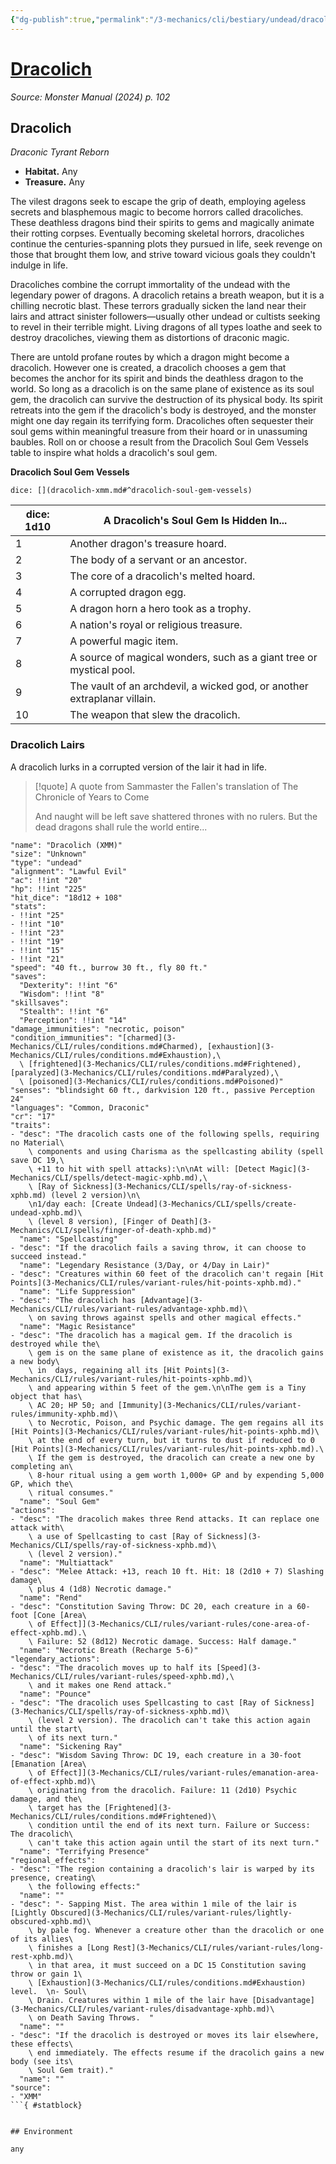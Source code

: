 ```yaml
---
{"dg-publish":true,"permalink":"/3-mechanics/cli/bestiary/undead/dracolich-xmm/","tags":["ttrpg-cli/compendium/src/5e/xmm","ttrpg-cli/monster/cr/17","ttrpg-cli/monster/environment/any","ttrpg-cli/monster/size/unknown","ttrpg-cli/monster/type/undead"],"created":"2025-02-22T12:02:28.159-05:00","updated":"2025-02-26T17:46:11.402-05:00"}
---
```


# [Dracolich](3-Mechanics/CLI/bestiary/undead/dracolich-xmm.md)
*Source: Monster Manual (2024) p. 102*  

## Dracolich

*Draconic Tyrant Reborn*

- **Habitat.** Any  
- **Treasure.** Any  

The vilest dragons seek to escape the grip of death, employing ageless secrets and blasphemous magic to become horrors called dracoliches. These deathless dragons bind their spirits to gems and magically animate their rotting corpses. Eventually becoming skeletal horrors, dracoliches continue the centuries-spanning plots they pursued in life, seek revenge on those that brought them low, and strive toward vicious goals they couldn't indulge in life.

Dracoliches combine the corrupt immortality of the undead with the legendary power of dragons. A dracolich retains a breath weapon, but it is a chilling necrotic blast. These terrors gradually sicken the land near their lairs and attract sinister followers—usually other undead or cultists seeking to revel in their terrible might. Living dragons of all types loathe and seek to destroy dracoliches, viewing them as distortions of draconic magic.

There are untold profane routes by which a dragon might become a dracolich. However one is created, a dracolich chooses a gem that becomes the anchor for its spirit and binds the deathless dragon to the world. So long as a dracolich is on the same plane of existence as its soul gem, the dracolich can survive the destruction of its physical body. Its spirit retreats into the gem if the dracolich's body is destroyed, and the monster might one day regain its terrifying form. Dracoliches often sequester their soul gems within meaningful treasure from their hoard or in unassuming baubles. Roll on or choose a result from the Dracolich Soul Gem Vessels table to inspire what holds a dracolich's soul gem.

**Dracolich Soul Gem Vessels**

`dice: [](dracolich-xmm.md#^dracolich-soul-gem-vessels)`

| dice: 1d10 | A Dracolich's Soul Gem Is Hidden In... |
|------------|----------------------------------------|
| 1 | Another dragon's treasure hoard. |
| 2 | The body of a servant or an ancestor. |
| 3 | The core of a dracolich's melted hoard. |
| 4 | A corrupted dragon egg. |
| 5 | A dragon horn a hero took as a trophy. |
| 6 | A nation's royal or religious treasure. |
| 7 | A powerful magic item. |
| 8 | A source of magical wonders, such as a giant tree or mystical pool. |
| 9 | The vault of an archdevil, a wicked god, or another extraplanar villain. |
| 10 | The weapon that slew the dracolich. |{ #dracolich-soul-gem-vessels}


### Dracolich Lairs

A dracolich lurks in a corrupted version of the lair it had in life.

> [!quote] A quote from Sammaster the Fallen's translation of The Chronicle of Years to Come  
> 
> And naught will be left save shattered thrones with no rulers. But the dead dragons shall rule the world entire...


```statblock
"name": "Dracolich (XMM)"
"size": "Unknown"
"type": "undead"
"alignment": "Lawful Evil"
"ac": !!int "20"
"hp": !!int "225"
"hit_dice": "18d12 + 108"
"stats":
- !!int "25"
- !!int "10"
- !!int "23"
- !!int "19"
- !!int "15"
- !!int "21"
"speed": "40 ft., burrow 30 ft., fly 80 ft."
"saves":
  "Dexterity": !!int "6"
  "Wisdom": !!int "8"
"skillsaves":
  "Stealth": !!int "6"
  "Perception": !!int "14"
"damage_immunities": "necrotic, poison"
"condition_immunities": "[charmed](3-Mechanics/CLI/rules/conditions.md#Charmed), [exhaustion](3-Mechanics/CLI/rules/conditions.md#Exhaustion),\
  \ [frightened](3-Mechanics/CLI/rules/conditions.md#Frightened), [paralyzed](3-Mechanics/CLI/rules/conditions.md#Paralyzed),\
  \ [poisoned](3-Mechanics/CLI/rules/conditions.md#Poisoned)"
"senses": "blindsight 60 ft., darkvision 120 ft., passive Perception 24"
"languages": "Common, Draconic"
"cr": "17"
"traits":
- "desc": "The dracolich casts one of the following spells, requiring no Material\
    \ components and using Charisma as the spellcasting ability (spell save DC 19,\
    \ +11 to hit with spell attacks):\n\nAt will: [Detect Magic](3-Mechanics/CLI/spells/detect-magic-xphb.md),\
    \ [Ray of Sickness](3-Mechanics/CLI/spells/ray-of-sickness-xphb.md) (level 2 version)\n\
    \n1/day each: [Create Undead](3-Mechanics/CLI/spells/create-undead-xphb.md)\
    \ (level 8 version), [Finger of Death](3-Mechanics/CLI/spells/finger-of-death-xphb.md)"
  "name": "Spellcasting"
- "desc": "If the dracolich fails a saving throw, it can choose to succeed instead."
  "name": "Legendary Resistance (3/Day, or 4/Day in Lair)"
- "desc": "Creatures within 60 feet of the dracolich can't regain [Hit Points](3-Mechanics/CLI/rules/variant-rules/hit-points-xphb.md)."
  "name": "Life Suppression"
- "desc": "The dracolich has [Advantage](3-Mechanics/CLI/rules/variant-rules/advantage-xphb.md)\
    \ on saving throws against spells and other magical effects."
  "name": "Magic Resistance"
- "desc": "The dracolich has a magical gem. If the dracolich is destroyed while the\
    \ gem is on the same plane of existence as it, the dracolich gains a new body\
    \ in  days, regaining all its [Hit Points](3-Mechanics/CLI/rules/variant-rules/hit-points-xphb.md)\
    \ and appearing within 5 feet of the gem.\n\nThe gem is a Tiny object that has\
    \ AC 20; HP 50; and [Immunity](3-Mechanics/CLI/rules/variant-rules/immunity-xphb.md)\
    \ to Necrotic, Poison, and Psychic damage. The gem regains all its [Hit Points](3-Mechanics/CLI/rules/variant-rules/hit-points-xphb.md)\
    \ at the end of every turn, but it turns to dust if reduced to 0 [Hit Points](3-Mechanics/CLI/rules/variant-rules/hit-points-xphb.md).\
    \ If the gem is destroyed, the dracolich can create a new one by completing an\
    \ 8-hour ritual using a gem worth 1,000+ GP and by expending 5,000 GP, which the\
    \ ritual consumes."
  "name": "Soul Gem"
"actions":
- "desc": "The dracolich makes three Rend attacks. It can replace one attack with\
    \ a use of Spellcasting to cast [Ray of Sickness](3-Mechanics/CLI/spells/ray-of-sickness-xphb.md)\
    \ (level 2 version)."
  "name": "Multiattack"
- "desc": "Melee Attack: +13, reach 10 ft. Hit: 18 (2d10 + 7) Slashing damage\
    \ plus 4 (1d8) Necrotic damage."
  "name": "Rend"
- "desc": "Constitution Saving Throw: DC 20, each creature in a 60-foot [Cone [Area\
    \ of Effect]](3-Mechanics/CLI/rules/variant-rules/cone-area-of-effect-xphb.md).\
    \ Failure: 52 (8d12) Necrotic damage. Success: Half damage."
  "name": "Necrotic Breath (Recharge 5-6)"
"legendary_actions":
- "desc": "The dracolich moves up to half its [Speed](3-Mechanics/CLI/rules/variant-rules/speed-xphb.md),\
    \ and it makes one Rend attack."
  "name": "Pounce"
- "desc": "The dracolich uses Spellcasting to cast [Ray of Sickness](3-Mechanics/CLI/spells/ray-of-sickness-xphb.md)\
    \ (level 2 version). The dracolich can't take this action again until the start\
    \ of its next turn."
  "name": "Sickening Ray"
- "desc": "Wisdom Saving Throw: DC 19, each creature in a 30-foot [Emanation [Area\
    \ of Effect]](3-Mechanics/CLI/rules/variant-rules/emanation-area-of-effect-xphb.md)\
    \ originating from the dracolich. Failure: 11 (2d10) Psychic damage, and the\
    \ target has the [Frightened](3-Mechanics/CLI/rules/conditions.md#Frightened)\
    \ condition until the end of its next turn. Failure or Success: The dracolich\
    \ can't take this action again until the start of its next turn."
  "name": "Terrifying Presence"
"regional_effects":
- "desc": "The region containing a dracolich's lair is warped by its presence, creating\
    \ the following effects:"
  "name": ""
- "desc": "- Sapping Mist. The area within 1 mile of the lair is [Lightly Obscured](3-Mechanics/CLI/rules/variant-rules/lightly-obscured-xphb.md)\
    \ by pale fog. Whenever a creature other than the dracolich or one of its allies\
    \ finishes a [Long Rest](3-Mechanics/CLI/rules/variant-rules/long-rest-xphb.md)\
    \ in that area, it must succeed on a DC 15 Constitution saving throw or gain 1\
    \ [Exhaustion](3-Mechanics/CLI/rules/conditions.md#Exhaustion) level.  \n- Soul\
    \ Drain. Creatures within 1 mile of the lair have [Disadvantage](3-Mechanics/CLI/rules/variant-rules/disadvantage-xphb.md)\
    \ on Death Saving Throws.  "
  "name": ""
- "desc": "If the dracolich is destroyed or moves its lair elsewhere, these effects\
    \ end immediately. The effects resume if the dracolich gains a new body (see its\
    \ Soul Gem trait)."
  "name": ""
"source":
- "XMM"
```{ #statblock}


## Environment

any